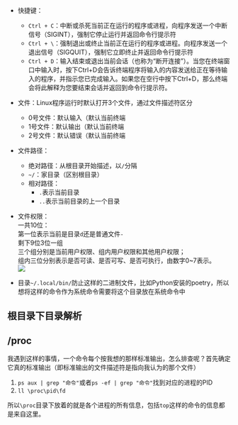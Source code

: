 + 快捷键：
	+ `Ctrl + C`：中断或杀死当前正在运行的程序或进程，向程序发送一个中断信号（SIGINT），强制它停止运行并返回命令行提示符
	+ `Ctrl + \`：强制退出或终止当前正在运行的程序或进程。向程序发送一个退出信号（SIGQUIT），强制它立即终止并返回命令行提示符
	+ `Ctrl + D`：输入结束或退出当前会话（也称为“断开连接”）。当您在终端窗口中输入时，按下Ctrl+D会告诉终端程序将输入的内容发送给正在等待输入的程序，并指示您已完成输入。如果您在空行中按下Ctrl+D，那么终端会将此解释为您要结束会话并返回到命令行提示符。

+ 文件：Linux程序运行时默认打开3个文件，通过文件描述符区分
	+ 0号文件：默认输入（默认当前终端
	+ 1号文件：默认输出（默认当前终端
	+ 2号文件：默认错误（默认当前终端

+ 文件路径：
	+ 绝对路径：从根目录开始描述，以`/`分隔
	+ `~/`：家目录（区别根目录）
	+ 相对路径：
		+ `.`表示当前目录
		+ `..`表示当前目录的上一个目录

+ 文件权限：  
	一共10位：  
		第一位表示当前是目录`d`还是普通文件`-`  
		剩下9位3位一组  
			三个组分别是当前用户权限、组内用户权限和其他用户权限；  
			组内三位分别表示是否可读、是否可写、是否可执行，由数字0~7表示。  
	![](https://cdn.jsdelivr.net/gh/zweix123/CS-notes@master/resource/Linux/Linux文件信息.png)

+ 目录`~/.local/bin/`防止这样的二进制文件，比如Python安装的poetry，所以想将这样的命令作为系统命令需要将这个目录放在系统命令中

## 根目录下目录解析

## /proc

我遇到这样的事情，一个命令每个按我想的那样标准输出，怎么排查呢？首先确定它真的标准输出（即标准输出的文件描述符是指向我认为的那个文件）

1. `ps aux | grep "命令"`或者`ps -ef | grep "命令"`找到对应的进程的PID
2. `ll \proc\pid\fd`

所以`\proc`目录下放着的就是各个进程的所有信息，包括`top`这样的命令的信息都是来自这里。
